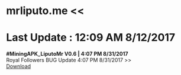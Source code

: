 # mrliputo.me <<
# Last Update : 12:09 AM 8/12/2017 <br> 
<b> #MiningAPK_LiputoMr V0.6 | 4:07 PM 8/31/2017 </b>  <br> 
Royal Followers BUG Update 4:07 PM 8/31/2017 >> <br>
<a href="https://github.com/mrafiqiliputo/Apkmining/releases/download/0.6.Update/MiningApk_LiputoMr.apk"> Download </a>
<br>
 
